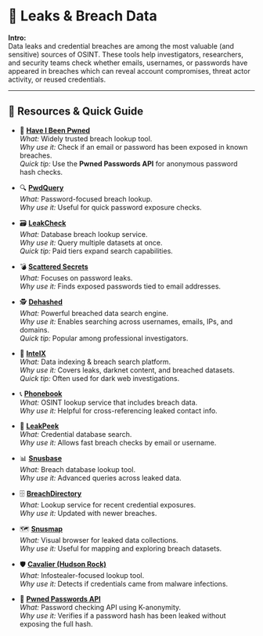 # 💾 Leaks & Breach Data

**Intro:**  
Data leaks and credential breaches are among the most valuable (and sensitive) sources of OSINT. These tools help investigators, researchers, and security teams check whether emails, usernames, or passwords have appeared in breaches which can reveal account compromises, threat actor activity, or reused credentials.  

---

## 🔗 Resources & Quick Guide

- 🔐 **[Have I Been Pwned](https://haveibeenpwned.com/)**  
  *What:* Widely trusted breach lookup tool.  
  *Why use it:* Check if an email or password has been exposed in known breaches.  
  *Quick tip:* Use the **Pwned Passwords API** for anonymous password hash checks.  

- 🔍 **[PwdQuery](https://pwdquery.xyz/)**  
  *What:* Password-focused breach lookup.  
  *Why use it:* Useful for quick password exposure checks.  

- 🗃️ **[LeakCheck](https://leakcheck.io/)**  
  *What:* Database breach lookup service.  
  *Why use it:* Query multiple datasets at once.  
  *Quick tip:* Paid tiers expand search capabilities.  

- 💣 **[Scattered Secrets](https://scatteredsecrets.com/)**  
  *What:* Focuses on password leaks.  
  *Why use it:* Finds exposed passwords tied to email addresses.  

- 🕵️ **[Dehashed](https://dehashed.com/)**  
  *What:* Powerful breached data search engine.  
  *Why use it:* Enables searching across usernames, emails, IPs, and domains.  
  *Quick tip:* Popular among professional investigators.  

- 📂 **[IntelX](https://intelx.io/)**  
  *What:* Data indexing & breach search platform.  
  *Why use it:* Covers leaks, darknet content, and breached datasets.  
  *Quick tip:* Often used for dark web investigations.  

- 📞 **[Phonebook](https://phonebook.cz/)**  
  *What:* OSINT lookup service that includes breach data.  
  *Why use it:* Helpful for cross-referencing leaked contact info.  

- 🧩 **[LeakPeek](https://leakpeek.com/)**  
  *What:* Credential database search.  
  *Why use it:* Allows fast breach checks by email or username.  

- 📊 **[Snusbase](https://snusbase.com/)**  
  *What:* Breach database lookup tool.  
  *Why use it:* Advanced queries across leaked data.  

- 🗄️ **[BreachDirectory](https://breachdirectory.org/)**  
  *What:* Lookup service for recent credential exposures.  
  *Why use it:* Updated with newer breaches.  

- 🗺️ **[Snusmap](https://snusmap.com/)**  
  *What:* Visual browser for leaked data collections.  
  *Why use it:* Useful for mapping and exploring breach datasets.  

- 🛡️ **[Cavalier (Hudson Rock)](https://cavalier.hudsonrock.com/)**  
  *What:* Infostealer-focused lookup tool.  
  *Why use it:* Detects if credentials came from malware infections.  

- 🔑 **[Pwned Passwords API](https://haveibeenpwned.com/)**  
  *What:* Password checking API using K-anonymity.  
  *Why use it:* Verifies if a password hash has been leaked without exposing the full hash.  
